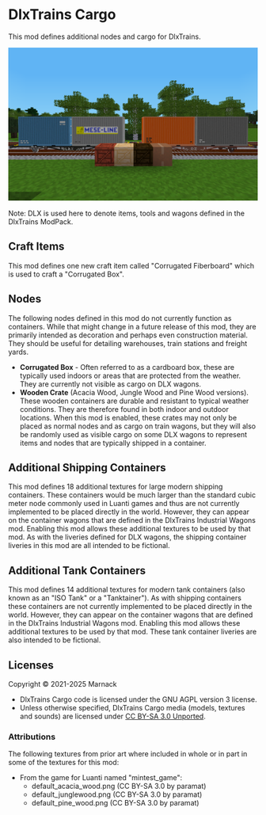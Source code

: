 # DlxTrains Cargo

This mod defines additional nodes and cargo for DlxTrains.

![](screenshot.png)

Note: DLX is used here to denote items, tools and wagons defined in the DlxTrains ModPack.

## Craft Items

This mod defines one new craft item called "Corrugated Fiberboard" which is used to craft a "Corrugated Box".

## Nodes

The following nodes defined in this mod do not currently function as containers.  While that might change in a future release of this mod, they are primarily intended as decoration and perhaps even construction material.  They should be useful for detailing warehouses, train stations and freight yards.

- **Corrugated Box** - Often referred to as a cardboard box, these are typically used indoors or areas that are protected from the weather.  They are currently not visible as cargo on DLX wagons.
- **Wooden Crate** (Acacia Wood, Jungle Wood and Pine Wood versions).  These wooden containers are durable and resistant to typical weather conditions.  They are therefore found in both indoor and outdoor locations.  When this mod is enabled, these crates may not only be placed as normal nodes and as cargo on train wagons, but they will also be randomly used as visible cargo on some DLX wagons to represent items and nodes that are typically shipped in a container.

## Additional Shipping Containers

This mod defines 18 additional textures for large modern shipping containers.  These containers would be much larger than the standard cubic meter node commonly used in Luanti games and thus are not currently implemented to be placed directly in the world.  However, they can appear on the container wagons that are defined in the DlxTrains Industrial Wagons mod.  Enabling this mod allows these additional textures to be used by that mod.  As with the liveries defined for DLX wagons, the shipping container liveries in this mod are all intended to be fictional.

## Additional Tank Containers

This mod defines 14 additional textures for modern tank containers (also known as an "ISO Tank" or a "Tanktainer").  As with shipping containers these containers are not currently implemented to be placed directly in the world.  However, they can appear on the container wagons that are defined in the DlxTrains Industrial Wagons mod.  Enabling this mod allows these additional textures to be used by that mod.  These tank container liveries are also intended to be fictional.

## Licenses

Copyright © 2021-2025 Marnack

- DlxTrains Cargo code is licensed under the GNU AGPL version 3 license.
- Unless otherwise specified, DlxTrains Cargo media (models, textures and sounds) are licensed under [CC BY-SA 3.0 Unported](https://creativecommons.org/licenses/by-sa/3.0/).

### Attributions

The following textures from prior art where included in whole or in part in some of the textures for this mod:

- From the game for Luanti named "mintest_game":
	- default_acacia_wood.png (CC BY-SA 3.0 by paramat)
	- default_junglewood.png (CC BY-SA 3.0 by paramat)
	- default_pine_wood.png (CC BY-SA 3.0 by paramat)


